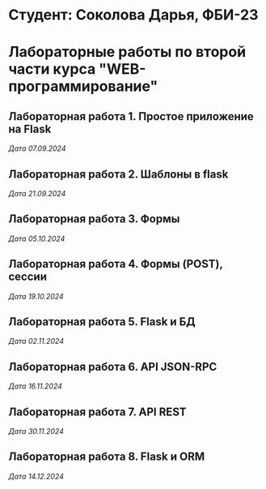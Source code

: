 # Студент: Соколова Дарья, ФБИ-23

# Лабораторные работы по второй части курса "WEB-программирование"

## Лабораторная работа 1. Простое приложение на Flask

*Дата 07.09.2024*

## Лабораторная работа 2. Шаблоны в flask

*Дата 21.09.2024*

## Лабораторная работа 3. Формы

*Дата 05.10.2024*

## Лабораторная работа 4. Формы (POST), сессии

*Дата 19.10.2024*

## Лабораторная работа 5. Flask и БД

*Дата 02.11.2024*

## Лабораторная работа 6. API JSON-RPC

*Дата 16.11.2024*

## Лабораторная работа 7. API REST

*Дата 30.11.2024*

## Лабораторная работа 8. Flask и ORM

*Дата 14.12.2024*